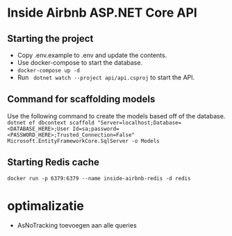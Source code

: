 # Inside Airbnb ASP.NET Core API

## Starting the project

* Copy .env.example to .env and update the contents.
* Use docker-compose to start the database.
* `` docker-compose up -d ``
* Run `` dotnet watch --project api/api.csproj`` to start the API.

## Command for scaffolding models

Use the following command to create the models based off of the database.
``` dotnet ef dbcontext scaffold "Server=localhost;Database=<DATABASE_HERE>;User Id=sa;password=<PASSWORD_HERE>;Trusted_Connection=False" Microsoft.EntityFrameworkCore.SqlServer -o Models ```

## Starting Redis cache
```docker run -p 6379:6379 --name inside-airbnb-redis -d redis```

# optimalizatie
* AsNoTracking toevoegen aan alle queries
